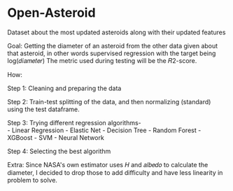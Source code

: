 # Open-Asteroid
Dataset about the most updated asteroids along with their updated features

Goal: 
Getting the diameter of an asteroid from the other data given about that asteroid, in other words supervised regression with the target being  log(𝑑𝑖𝑎𝑚𝑒𝑡𝑒𝑟)
The metric used during testing will be the  𝑅2-score.

How:

Step 1: Cleaning and preparing the data

Step 2: Train-test splitting of the data, and then normalizing (standard) using the test dataframe.

Step 3: Trying different regression algorithms-  
        - Linear Regression 
        - Elastic Net 
        - Decision Tree 
        - Random Forest
        - XGBoost
        - SVM
        - Neural Network

Step 4: Selecting the best algorithm

Extra: Since NASA's own estimator uses  𝐻 and  𝑎𝑙𝑏𝑒𝑑𝑜 to calculate the diameter, I decided to drop those to add difficulty and have less linearity in problem to solve.
